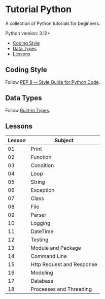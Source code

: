 # Tutorial Python  <!-- omit in toc -->

A collection of Python tutorials for beginners.

Python version: 3.12+

<!-- TOC -->
- [Coding Style](#coding-style)
- [Data Types](#data-types)
- [Lessons](#lessons)
<!-- /TOC -->

## Coding Style

Follow [PEP 8 -- Style Guide for Python Code](https://peps.python.org/pep-0008/).

## Data Types

Follow [Built-in Types](https://docs.python.org/3/library/stdtypes.html).

## Lessons

| Lesson | Subject                   |
| ------ | ------------------------- |
| 01     | Print                     |
| 02     | Function                  |
| 03     | Condition                 |
| 04     | Loop                      |
| 05     | String                    |
| 06     | Exception                 |
| 07     | Class                     |
| 08     | File                      |
| 09     | Parser                    |
| 10     | Logging                   |
| 11     | DateTime                  |
| 12     | Testing                   |
| 13     | Module and Package        |
| 14     | Command Line              |
| 15     | Http Request and Response |
| 16     | Modeling                  |
| 17     | Database                  |
| 18     | Processes and Threading   |
